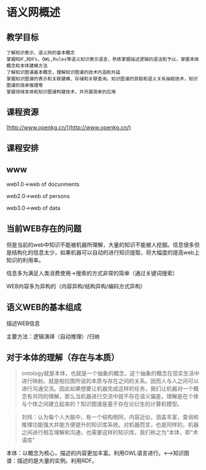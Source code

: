 # 语义网概述
## 教学目标
```
了解知识表示、语义网的基本概念
掌握RDF,RDFs，OWL,Rules等语义知识表示语言，熟练掌握描述逻辑的语法和予以，掌握本体概念和本体建模方法
了解知识图谱基本概念，理解知识图谱的技术内涵和外延
掌握知识图谱的表示和关联建模、存储和关联查询，知识图谱的获取和语义关系抽取技术，知识图谱的简单推理等
掌握领域本体和知识图谱构建技术，并开展简单的应用
```
## 课程资源
[http://www.openkg.cn/](http://www.openkg.cn/)

## 课程安排


## www
web1.0->web of docunments

web2.0->web of persons

web3.0->web of data

## 当前WEB存在的问题
但是当前的web中知识不能被机器所理解，大量的知识不能被人挖掘。信息很多但是结构化的信息太少，如果机器可以自动的进行知识提取，将大幅度的提高web上知识的利用率。

信息多为满足人类消费使用->搜索的方式非常的简单（通过关键词搜索）

WEB内容多为异构的（内容异构/结构异构/编码方式异构）

## 语义WEB的基本组成
描述WEB信息

主要方法：逻辑演绎（自动推理）/归纳

## 对于本体的理解（存在与本质）
>ontology就是本体，也就是一个抽象的概念，这个抽象的概念在现实生活中进行映射。就是柏拉图所说的本质与存在之间的关系。因而人与人之间可以进行沟通交流。因此如果想要让机器完成这样的任务，我们让机器对一个概念有共同的理解，那么当机器进行交流中就不存在语义偏差。理解是在个体与个体之间建立起来的？知识图谱是基于存在论衍生的计算机模型。

>刘炜：认为每个人大脑中，有一个结构相同，内容近似，涵盖丰富，查询和推理功能强大并能方便提升的知识库系统。对机器而言，也是同样的，机器之间进行相互理解和沟通，也需要这样的知识库，我们称之为“本体，即“术语库”

本体：以概念为核心，描述的内容更加丰富。利用OWL语言进行。<-->知识图谱：描述的是大量的实例。利用RDF。

